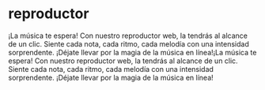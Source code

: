 # reproductor

¡La música te espera! Con nuestro reproductor web, la tendrás al alcance de un clic. Siente cada nota, cada ritmo, cada melodía con una intensidad sorprendente. ¡Déjate llevar por la magia de la música en línea!¡La música te espera! Con nuestro reproductor web, la tendrás al alcance de un clic. Siente cada nota, cada ritmo, cada melodía con una intensidad sorprendente. ¡Déjate llevar por la magia de la música en línea!